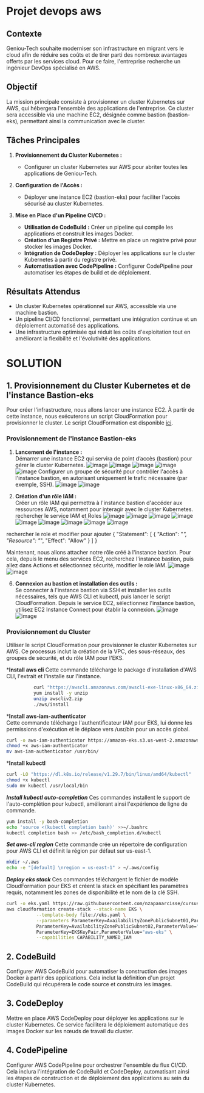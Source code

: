 # Projet devops aws

## Contexte
Geniou-Tech souhaite moderniser son infrastructure en migrant vers le cloud afin de réduire ses coûts et de tirer parti des nombreux avantages offerts par les services cloud. Pour ce faire, l'entreprise recherche un ingénieur DevOps spécialisé en AWS.

## Objectif
La mission principale consiste à provisionner un cluster Kubernetes sur AWS, qui hébergera l'ensemble des applications de l'entreprise. Ce cluster sera accessible via une machine EC2, désignée comme bastion (bastion-eks), permettant ainsi la communication avec le cluster.

## Tâches Principales

1. **Provisionnement du Cluster Kubernetes :**
   - Configurer un cluster Kubernetes sur AWS pour abriter toutes les applications de Geniou-Tech.

2. **Configuration de l'Accès :**
   - Déployer une instance EC2 (bastion-eks) pour faciliter l'accès sécurisé au cluster Kubernetes.

3. **Mise en Place d'un Pipeline CI/CD :**
   - **Utilisation de CodeBuild :** Créer un pipeline qui compile les applications et construit les images Docker.
   - **Création d'un Registre Privé :** Mettre en place un registre privé pour stocker les images Docker.
   - **Intégration de CodeDeploy :** Déployer les applications sur le cluster Kubernetes à partir du registre privé.
   - **Automatisation avec CodePipeline :** Configurer CodePipeline pour automatiser les étapes de build et de déploiement.

## Résultats Attendus
- Un cluster Kubernetes opérationnel sur AWS, accessible via une machine bastion.
- Un pipeline CI/CD fonctionnel, permettant une intégration continue et un déploiement automatisé des applications.
- Une infrastructure optimisée qui réduit les coûts d'exploitation tout en améliorant la flexibilité et l'évolutivité des applications.

# SOLUTION

## 1. Provisionnement du Cluster Kubernetes et de l'instance Bastion-eks
Pour créer l'infrastructure, nous allons lancer une instance EC2. À partir de cette instance, nous exécuterons un script CloudFormation pour provisionner le cluster. Le script CloudFormation est disponible [ici](https://raw.githubusercontent.com/nzapanarcisse/cursus-devops-stack/refs/heads/master/stack/eks-cloudformation.yaml).

### Provisionnement de l'instance Bastion-eks
1. **Lancement de l'instance :**  
   Démarrer une instance EC2 qui servira de point d’accès (bastion) pour gérer le cluster Kubernetes.
![image](https://github.com/user-attachments/assets/0f93b074-8dca-482c-99fe-17f77ee52a37)
![image](https://github.com/user-attachments/assets/de5a341b-cef7-42e3-a8b5-a381d15d069a)
![image](https://github.com/user-attachments/assets/3de64602-12e5-47bc-8f79-31d19fa5104c)
![image](https://github.com/user-attachments/assets/eac39e57-40c2-4b0c-80b8-7042d09593c0)
![image](https://github.com/user-attachments/assets/5961ef24-f658-4f7f-afa8-6efd74ba99fc)
Configurer un groupe de sécurité pour contrôler l'accès à l'instance bastion, en autorisant uniquement le trafic nécessaire (par exemple, SSH).
![image](https://github.com/user-attachments/assets/ed445044-2cb1-4289-8d0e-a00a7b964dc0)
![image](https://github.com/user-attachments/assets/381646dd-69d1-43b9-830b-b68a1443ed54)

4. **Création d'un rôle IAM :**  
   Créer un rôle IAM qui permettra à l'instance bastion d'accéder aux ressources AWS, notamment pour interagir avec le cluster Kubernetes. rechercher le service IAM et Roles
   ![image](https://github.com/user-attachments/assets/2c596423-a231-4ec7-972f-14fef9f0337c)
![image](https://github.com/user-attachments/assets/675de433-1cb6-4851-b197-7fc38da5af11)
![image](https://github.com/user-attachments/assets/afbc6453-e3c1-478c-a4a5-87dfbeb32ea1)
![image](https://github.com/user-attachments/assets/7a6c80af-de49-458a-a6fa-b1f089c66fb6)
![image](https://github.com/user-attachments/assets/fe04c697-9d06-4971-aa07-735fca7abaa4)
![image](https://github.com/user-attachments/assets/0c4ba6e9-c7c8-4b7c-a214-e9ddafc67655)
![image](https://github.com/user-attachments/assets/8c319658-a8b3-4631-bcc0-964f26f975d8)
![image](https://github.com/user-attachments/assets/3d31e021-9991-4967-8c7f-9b52a2ff79bd)
![image](https://github.com/user-attachments/assets/5fc8bfc8-319a-4aa5-a331-fa3942eace9b)

rechercher le role et modifier pour ajouter 
{
	"Statement": [
		{
			"Action": "*",
			"Resource": "*",
			"Effect": "Allow"
		}
	]
}


Maintenant, nous allons attacher notre rôle créé à l'instance bastion. Pour cela, depuis le menu des services EC2, recherchez l'instance bastion, puis allez dans Actions et sélectionnez sécurité, modifier le role IAM.
![image](https://github.com/user-attachments/assets/90080385-b1dd-475d-9674-5632d450aa97)
![image](https://github.com/user-attachments/assets/661a3cb9-3c24-4543-b575-aca6d856cf76)




6. **Connexion au bastion et installation des outils :**  
   Se connecter à l'instance bastion via SSH et installer les outils nécessaires, tels que AWS CLI et kubectl, puis lancer le script CloudFormation.
Depuis le service EC2, sélectionnez l'instance bastion, utilisez EC2 Instance Connect pour établir la connexion.
   ![image](https://github.com/user-attachments/assets/48e5bb69-df5e-4987-a3bb-0e47549e2819)
![image](https://github.com/user-attachments/assets/d96a0a9a-9f18-4282-9ac9-ba591e08664c)



### Provisionnement du Cluster

Utiliser le script CloudFormation pour provisionner le cluster Kubernetes sur AWS. Ce processus inclut la création de la VPC, des sous-réseaux, des groupes de sécurité, et du rôle IAM pour l'EKS.

***Install aws cli**
Cette commande télécharge le package d'installation d'AWS CLI, l'extrait et l'installe sur l'instance.

```bash
          curl "https://awscli.amazonaws.com/awscli-exe-linux-x86_64.zip" -o "awscliv2.zip"
          yum install -y unzip
          unzip awscliv2.zip
          ./aws/install
```
***Install aws-iam-authenticator**   
Cette commande télécharge l'authentificateur IAM pour EKS, lui donne les permissions d'exécution et le déplace vers /usr/bin pour un accès global.

```bash
curl -o aws-iam-authenticator https://amazon-eks.s3.us-west-2.amazonaws.com/1.18.9/2020-11-02/bin/linux/amd64/aws-iam-authenticator
chmod +x aws-iam-authenticator
mv aws-iam-authenticator /usr/bin/
```
***Install kubectl**  
```bash
curl -LO "https://dl.k8s.io/release/v1.29.7/bin/linux/amd64/kubectl"
chmod +x kubectl
sudo mv kubectl /usr/local/bin
``` 
***Install kubectl auto-completion***
Ces commandes installent le support de l'auto-complétion pour kubectl, améliorant ainsi l'expérience de ligne de commande.
```bash
yum install -y bash-completion
echo 'source <(kubectl completion bash)' >>~/.bashrc
kubectl completion bash >> /etc/bash_completion.d/kubectl
``` 
***Set aws-cli region***
Cette commande crée un répertoire de configuration pour AWS CLI et définit la région par défaut sur us-east-1.
```bash
mkdir ~/.aws
echo -e "[default] \nregion = us-east-1" > ~/.aws/config
```
***Deploy eks stack***
Ces commandes téléchargent le fichier de modèle CloudFormation pour EKS et créent la stack en spécifiant les paramètres requis, notamment les zones de disponibilité et le nom de la clé SSH.

```bash
curl -o eks.yaml https://raw.githubusercontent.com/nzapanarcisse/cursus-devops-stack/refs/heads/master/stack/eks-cloudformation.yaml
aws cloudformation create-stack --stack-name EKS \
           --template-body file://eks.yaml \
           --parameters ParameterKey=AvailabilityZonePublicSubnet01,ParameterValue="us-east-1a" \
           ParameterKey=AvailabilityZonePublicSubnet02,ParameterValue="us-east-1b" \
           ParameterKey=EKSKeyPair,ParameterValue="aws-eks" \
           --capabilities CAPABILITY_NAMED_IAM
```
## 2. CodeBuild
Configurer AWS CodeBuild pour automatiser la construction des images Docker à partir des applications. Cela inclut la définition d'un projet CodeBuild qui récupérera le code source et construira les images.

## 3. CodeDeploy
Mettre en place AWS CodeDeploy pour déployer les applications sur le cluster Kubernetes. Ce service facilitera le déploiement automatique des images Docker sur les nœuds de travail du cluster.

## 4. CodePipeline
Configurer AWS CodePipeline pour orchestrer l'ensemble du flux CI/CD. Cela inclura l'intégration de CodeBuild et CodeDeploy, automatisant ainsi les étapes de construction et de déploiement des applications au sein du cluster Kubernetes.

   
